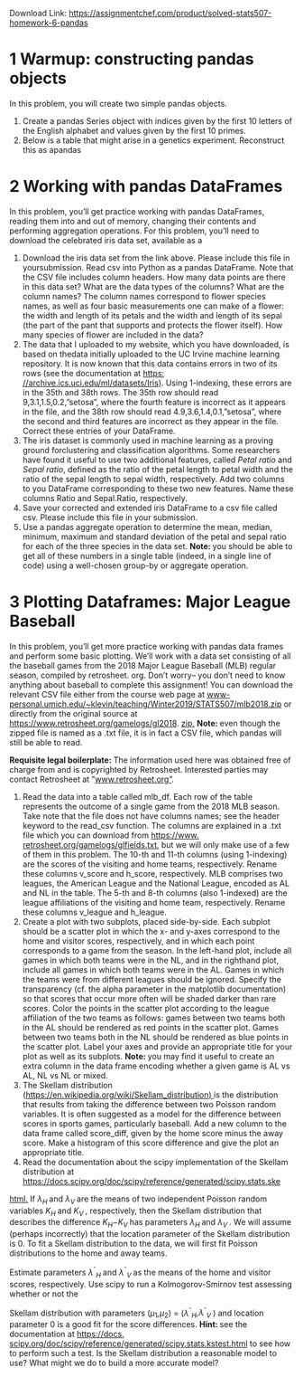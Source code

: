 Download Link: https://assignmentchef.com/product/solved-stats507-homework-6-pandas
<br>
<h1>1         Warmup: constructing pandas objects</h1>

In this problem, you will create two simple pandas objects.

<ol>

 <li>Create a pandas Series object with indices given by the first 10 letters of the English alphabet and values given by the first 10 primes.</li>

 <li>Below is a table that might arise in a genetics experiment. Reconstruct this as apandas</li>

</ol>

<h1>2         Working with pandas DataFrames</h1>

In this problem, you’ll get practice working with pandas DataFrames, reading them into and out of memory, changing their contents and performing aggregation operations. For this problem, you’ll need to download the celebrated iris data set, available as a




<ol>

 <li>Download the iris data set from the link above. Please include this file in yoursubmission. Read csv into Python as a pandas DataFrame. Note that the CSV file includes column headers. How many data points are there in this data set? What are the data types of the columns? What are the column names? The column names correspond to flower species names, as well as four basic measurements one can make of a flower: the width and length of its petals and the width and length of its sepal (the part of the pant that supports and protects the flower itself). How many species of flower are included in the data?</li>

 <li>The data that I uploaded to my website, which you have downloaded, is based on thedata initially uploaded to the UC Irvine machine learning repository. It is now known that this data contains errors in two of its rows (see the documentation at <a href="https://archive.ics.uci.edu/ml/datasets/Iris">https: </a><a href="https://archive.ics.uci.edu/ml/datasets/Iris">//archive.ics.uci.edu/ml/datasets/Iris</a><a href="https://archive.ics.uci.edu/ml/datasets/Iris">)</a>. Using 1-indexing, these errors are in the 35th and 38th rows. The 35th row should read 9,3.1,1.5,0.2,”setosa”, where the fourth feature is incorrect as it appears in the file, and the 38th row should read 4.9,3.6,1.4,0.1,”setosa”, where the second and third features are incorrect as they appear in the file. Correct these entries of your DataFrame.</li>

 <li>The iris dataset is commonly used in machine learning as a proving ground forclustering and classification algorithms. Some researchers have found it useful to use two additional features, called <em>Petal ratio </em>and <em>Sepal ratio</em>, defined as the ratio of the petal length to petal width and the ratio of the sepal length to sepal width, respectively. Add two columns to you DataFrame corresponding to these two new features. Name these columns Ratio and Sepal.Ratio, respectively.</li>

 <li>Save your corrected and extended iris DataFrame to a csv file called csv. Please include this file in your submission.</li>

 <li>Use a pandas aggregate operation to determine the mean, median, minimum, maximum and standard deviation of the petal and sepal ratio for each of the three species in the data set. <strong>Note: </strong>you should be able to get all of these numbers in a single table (indeed, in a single line of code) using a well-chosen group-by or aggregate operation.</li>

</ol>

<h1>3         Plotting Dataframes: Major League Baseball</h1>

In this problem, you’ll get more practice working with pandas data frames and perform some basic plotting. We’ll work with a data set consisting of all the baseball games from the 2018 Major League Baseball (MLB) regular season, compiled by retrosheet. org. Don’t worry– you don’t need to know anything about baseball to complete this assignment! You can download the relevant CSV file either from the course web page at <a href="http://www-personal.umich.edu/~klevin/teaching/Winter2019/STATS507/mlb2018.zip">www-personal.umich.edu/</a><a href="http://www-personal.umich.edu/~klevin/teaching/Winter2019/STATS507/mlb2018.zip">~</a><a href="http://www-personal.umich.edu/~klevin/teaching/Winter2019/STATS507/mlb2018.zip">klevin/teaching/Winter2019/STATS507/mlb2018.zip</a> or directly from the original source at <a href="https://www.retrosheet.org/gamelogs/gl2018.zip">https://www.retrosheet.org/gamelogs/gl2018. </a><a href="https://www.retrosheet.org/gamelogs/gl2018.zip">zip</a><a href="https://www.retrosheet.org/gamelogs/gl2018.zip">.</a> <strong>Note: </strong>even though the zipped file is named as a .txt file, it is in fact a CSV file, which pandas will still be able to read.

<strong>Requisite legal boilerplate: </strong>The information used here was obtained free of charge from and is copyrighted by Retrosheet. Interested parties may contact Retrosheet at ”www.retrosheet.org”.

<ol>

 <li>Read the data into a table called mlb_df. Each row of the table represents the outcome of a single game from the 2018 MLB season. Take note that the file does not have columns names; see the header keyword to the read_csv function. The columns are explained in a .txt file which you can download from <a href="https://www.retrosheet.org/gamelogs/glfields.txt">https://www. </a><a href="https://www.retrosheet.org/gamelogs/glfields.txt">retrosheet.org/gamelogs/glfields.txt</a><a href="https://www.retrosheet.org/gamelogs/glfields.txt">,</a> but we will only make use of a few of them in this problem. The 10-th and 11-th columns (using 1-indexing) are the scores of the visiting and home teams, respectively. Rename these columns v_score and h_score, respectively. MLB comprises two leagues, the American League and the National League, encoded as AL and NL in the table. The 5-th and 8-th columns (also 1-indexed) are the league affiliations of the visiting and home team, respectively. Rename these columns v_league and h_league.</li>

 <li>Create a plot with two subplots, placed side-by-side. Each subplot should be a scatter plot in which the x- and y-axes correspond to the home and visitor scores, respectively, and in which each point corresponds to a game from the season. In the left-hand plot, include all games in which both teams were in the NL, and in the righthand plot, include all games in which both teams were in the AL. Games in which the teams were from different leagues should be ignored. Specify the transparency (cf. the alpha parameter in the matplotlib documentation) so that scores that occur more often will be shaded darker than rare scores. Color the points in the scatter plot according to the league affiliation of the two teams as follows: games between two teams both in the AL should be rendered as red points in the scatter plot. Games between two teams both in the NL should be rendered as blue points in the scatter plot. Label your axes and provide an appropriate title for your plot as well as its subplots. <strong>Note: </strong>you may find it useful to create an extra column in the data frame encoding whether a given game is AL vs AL, NL vs NL or mixed.</li>

 <li>The Skellam distribution (<a href="https://en.wikipedia.org/wiki/Skellam_distribution">https://en.wikipedia.org/wiki/Skellam_distribution</a><a href="https://en.wikipedia.org/wiki/Skellam_distribution">) </a>is the distribution that results from taking the difference between two Poisson random variables. It is often suggested as a model for the difference between scores in sports games, particularly baseball. Add a new column to the data frame called score_diff, given by the home score minus the away score. Make a histogram of this score difference and give the plot an appropriate title.</li>

 <li>Read the documentation about the scipy implementation of the Skellam distribution at <a href="https://docs.scipy.org/doc/scipy/reference/generated/scipy.stats.skellam.html">https://docs.scipy.org/doc/scipy/reference/generated/scipy.stats.ske</a></li>

</ol>

<a href="https://docs.scipy.org/doc/scipy/reference/generated/scipy.stats.skellam.html">html</a><a href="https://docs.scipy.org/doc/scipy/reference/generated/scipy.stats.skellam.html">.</a> If <em>λ<sub>H </sub></em>and <em>λ<sub>V </sub></em>are the means of two independent Poisson random variables <em>K<sub>H </sub></em>and <em>K<sub>V </sub></em>, respectively, then the Skellam distribution that describes the difference <em>K<sub>H</sub></em>−<em>K<sub>V </sub></em>has parameters <em>λ<sub>H </sub></em>and <em>λ<sub>V </sub></em>. We will assume (perhaps incorrectly) that the location parameter of the Skellam distribution is 0. To fit a Skellam distribution to the data, we will first fit Poisson distributions to the home and away teams.

Estimate parameters <em>λ</em><sup>ˆ</sup><em><sub>H </sub></em>and <em>λ</em><sup>ˆ</sup><em><sub>V </sub></em>as the means of the home and visitor scores, respectively. Use scipy to run a Kolmogorov-Smirnov test assessing whether or not the

Skellam distribution with parameters (<em>µ</em><sub>1</sub><em>,µ</em><sub>2</sub>) = (<em>λ</em><sup>ˆ</sup><em><sub>H</sub>,λ</em><sup>ˆ</sup><em><sub>V </sub></em>) and location parameter 0 is a good fit for the score differences. <strong>Hint: </strong>see the documentation at <a href="https://docs.scipy.org/doc/scipy/reference/generated/scipy.stats.kstest.html">https://docs. </a><a href="https://docs.scipy.org/doc/scipy/reference/generated/scipy.stats.kstest.html">scipy.org/doc/scipy/reference/generated/scipy.stats.kstest.html</a> to see how to perform such a test. Is the Skellam distribution a reasonable model to use? What might we do to build a more accurate model?